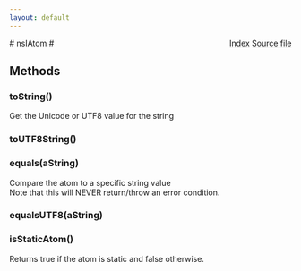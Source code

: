 ```yaml
---
layout: default
---
```

<div class='links' style='float:right'><a href="../index.html">Index</a>
<a href="http://dxr.mozilla.org/mozilla-central/source/xpcom/ds/nsIAtom.idl">Source file</a>
</div>
# nsIAtom #

## Methods ##

### toString() ###
  
Get the Unicode or UTF8 value for the string  
  

### toUTF8String() ###

### equals(aString) ###
  
Compare the atom to a specific string value  
Note that this will NEVER return/throw an error condition.  
  

### equalsUTF8(aString) ###

### isStaticAtom() ###
  
Returns true if the atom is static and false otherwise.  
  
